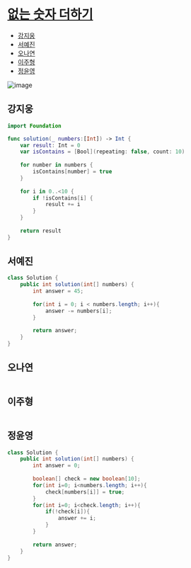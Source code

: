 
# [없는 숫자  더하기](https://programmers.co.kr/learn/courses/30/lessons/86051)

- [강지웅](#강지웅)
- [서예진](#서예진)
- [오나연](#오나연)
- [이주형](#이주형)
- [정윤영](#정윤영)

![image](https://user-images.githubusercontent.com/39085743/164584662-a9d412af-678b-454c-9c6a-d7bad1eaa875.png)

## 강지웅
```swift
import Foundation

func solution(_ numbers:[Int]) -> Int {
    var result: Int = 0
    var isContains = [Bool](repeating: false, count: 10)
    
    for number in numbers {
        isContains[number] = true
    }
    
    for i in 0..<10 {
        if !isContains[i] {
            result += i
        }
    }
    
    return result
}
```
## 서예진
```java
class Solution {
    public int solution(int[] numbers) {
        int answer = 45;
        
        for(int i = 0; i < numbers.length; i++){
            answer -= numbers[i];
        }
        
        return answer;
    }
}
```

## 오나연
```java

```

## 이주형
```java
```

## 정윤영
```java
class Solution {
    public int solution(int[] numbers) {
        int answer = 0;
        
        boolean[] check = new boolean[10];
        for(int i=0; i<numbers.length; i++){
            check[numbers[i]] = true;
        }
        for(int i=0; i<check.length; i++){
            if(!check[i]){
                answer += i;
            }
        }
        
        return answer;
    }
}
```
